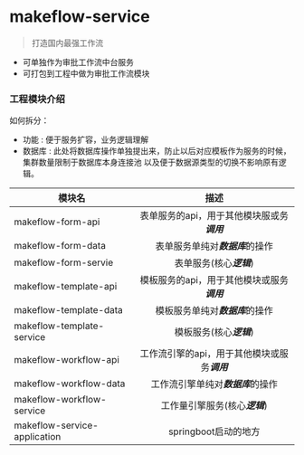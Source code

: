 # makeflow-service
>   打造国内最强工作流
*  可单独作为审批工作流中台服务
*  可打包到工程中做为审批工作流模块

### 工程模块介绍
如何拆分：
 *  功能 : 便于服务扩容，业务逻辑理解
 * 数据库 : 此处将数据库操作单独提出来，防止以后对应模板作为服务的时候，集群数量限制于数据库本身连接池
以及便于数据源类型的切换不影响原有逻辑。

 模块名|描述
--- | :---:
makeflow-form-api|表单服务的api，用于其他模块服或务***调用***
makeflow-form-data|表单服务单纯对***数据库***的操作
makeflow-form-servie|表单服务(核心***逻辑***)
makeflow-template-api|模板服务的api，用于其他模块或服务***调用***
makeflow-template-data|模板服务单纯对***数据库***的操作
makeflow-template-service|模板服务(核心***逻辑***)
makeflow-workflow-api|工作流引擎的api，用于其他模块或服务***调用***
makeflow-workflow-data|工作流引擎单纯对***数据库***的操作
makeflow-workflow-service|工作量引擎服务(核心***逻辑***)
makeflow-service-application|springboot启动的地方




